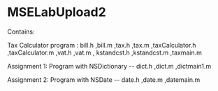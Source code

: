 MSELabUpload2
=============
Contains:

Tax Calculator program : bill.h ,bill.m ,tax.h ,tax.m ,taxCalculator.h ,taxCalculator.m ,vat.h ,vat.m , 
                         kstandcst.h ,kstandcst.m ,taxmain.m
                         
Assignment 1: Program with NSDictionary -- dict.h ,dict.m ,dictmain1.m

Assignment 2: Program with NSDate -- date.h ,date.m ,datemain.m
